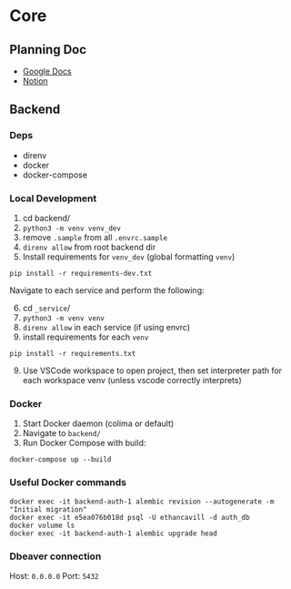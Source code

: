 # Core

## Planning Doc
- [Google Docs](https://docs.google.com/document/d/1nWxq26N9xc58UbZNNJ4-m58uU7EoFh0y7El0LYVcf4U/edit?usp=sharing)
- [Notion](https://www.notion.so/Main-Microservice-Project-fb97d85962ef45c2bce9fa9714499ec2?pvs=4)

## Backend 
### Deps
- direnv
- docker
- docker-compose

### Local Development
1. cd backend/
2. `python3 -m venv venv_dev`
3. remove `.sample` from all `.envrc.sample`
4. `direnv allow` from root backend dir
5. Install requirements for `venv_dev` (global formatting `venv`)
```
pip install -r requirements-dev.txt
```

Navigate to each service and perform the following:

6. cd `_service`/
7. `python3 -m venv venv`
8. `direnv allow` in each service (if using envrc)
9. install requirements for each `venv`
```
pip install -r requirements.txt
```

9. Use VSCode workspace to open project, then set interpreter path for each workspace venv (unless vscode correctly interprets)


### Docker
1. Start Docker daemon (colima or default)
2. Navigate to `backend/`
3. Run Docker Compose with build:
```
docker-compose up --build
```

### Useful Docker commands
```
docker exec -it backend-auth-1 alembic revision --autogenerate -m "Initial migration"
docker exec -it e5ea076b018d psql -U ethancavill -d auth_db
docker volume ls
docker exec -it backend-auth-1 alembic upgrade head
```

### Dbeaver connection
Host: `0.0.0.0`
Port: `5432`
